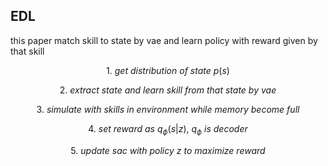 ## EDL

this paper match skill to state by vae
and learn policy with reward given by that skill

$$1. \ get \ distribution \ of \ state \ p(s)$$

$$2. \ extract \ state \ and \ learn \ skill \ from \ that \ state \ by \ vae $$

$$3. \ simulate \ with \ skills \ in \ environment \ while \ memory \ become \ full$$

$$4. \ set \ reward \ as \ q_\phi(s | z), \ q_\phi \ is \ decoder $$

$$5. \ update \ sac \ with \ policy \ z \ to \ maximize \ reward$$


